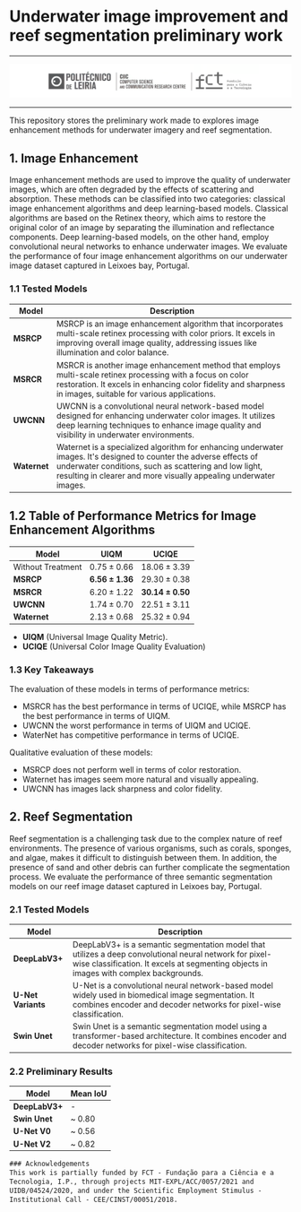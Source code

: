 # Underwater image improvement and reef segmentation preliminary work

---

<p align="center">
<img src="assets/CIIC_logo_v2.png" width="1000px"/>
</p>

---

This repository stores the preliminary work made to explores image enhancement methods for underwater imagery and reef segmentation. 

## 1. Image Enhancement

Image enhancement methods are used to improve the quality of underwater images, which are often degraded by the effects of scattering and absorption. These methods can be classified into two categories: classical image enhancement algorithms and deep learning-based models. Classical algorithms are based on the Retinex theory, which aims to restore the original color of an image by separating the illumination and reflectance components. Deep learning-based models, on the other hand, employ convolutional neural networks to enhance underwater images.
We evaluate the performance of four image enhancement algorithms on our underwater image dataset captured in Leixoes bay, Portugal.

### 1.1 Tested Models

| Model      | Description                                                                                                                    |
|------------|--------------------------------------------------------------------------------------------------------------------------------|
| **MSRCP**  | MSRCP is an image enhancement algorithm that incorporates multi-scale retinex processing with color priors. It excels in improving overall image quality, addressing issues like illumination and color balance.  |
| **MSRCR**  | MSRCR is another image enhancement method that employs multi-scale retinex processing with a focus on color restoration. It excels in enhancing color fidelity and sharpness in images, suitable for various applications. |
| **UWCNN**  | UWCNN is a convolutional neural network-based model designed for enhancing underwater color images. It utilizes deep learning techniques to enhance image quality and visibility in underwater environments.  |
| **Waternet**| Waternet is a specialized algorithm for enhancing underwater images. It's designed to counter the adverse effects of underwater conditions, such as scattering and low light, resulting in clearer and more visually appealing underwater images. |


## 1.2 Table of Performance Metrics for Image Enhancement Algorithms

| Model              | UIQM             | UCIQE            |
|----------------------|------------------|------------------|
| Without Treatment    | $0.75 \pm 0.66$  | $18.06 \pm 3.39$ | 
| **MSRCP**            | **$6.56 \pm 1.36$**  | $29.30 \pm 0.38$ | 
| **MSRCR**            | $6.20 \pm 1.22$  | **$30.14 \pm 0.50$**  | 
| **UWCNN**            | $1.74 \pm 0.70$  | $22.51 \pm 3.11$ | 
| **Waternet**         | $2.13 \pm 0.68$  | $25.32 \pm 0.94$ |

- **UIQM** (Universal Image Quality Metric).
- **UCIQE** (Universal Color Image Quality Evaluation) 

### 1.3 Key Takeaways

The evaluation of these models in terms of performance metrics:
* MSRCR has the best performance in terms of UCIQE, while MSRCP has the best performance in terms of UIQM.
* UWCNN the worst performance in terms of UIQM and UCIQE.
* WaterNet has competitive performance in terms of UCIQE.

Qualitative evaluation of these models:
* MSRCP does not perform well in terms of color restoration.
* Waternet has images seem more natural and visually appealing.
* UWCNN has images lack sharpness and color fidelity.


## 2. Reef Segmentation

Reef segmentation is a challenging task due to the complex nature of reef environments. The presence of various organisms, such as corals, sponges, and algae, makes it difficult to distinguish between them. In addition, the presence of sand and other debris can further complicate the segmentation process. We evaluate the performance of three semantic segmentation models on our reef image dataset captured in Leixoes bay, Portugal.

### 2.1 Tested Models

 Model           | Description                                                                                                                |
|-----------------|----------------------------------------------------------------------------------------------------------------------------|
| **DeepLabV3+**  | DeepLabV3+ is a semantic segmentation model that utilizes a deep convolutional neural network for pixel-wise classification. It excels at segmenting objects in images with complex backgrounds. |
| **U-Net Variants** | U-Net is a convolutional neural network-based model widely used in biomedical image segmentation. It combines encoder and decoder networks for pixel-wise classification. |
| **Swin Unet**   | Swin Unet is a semantic segmentation model using a transformer-based architecture. It combines encoder and decoder networks for pixel-wise classification. |


### 2.2 Preliminary Results

| Model              | Mean IoU             | 
|----------------------|------------------|
| **DeepLabV3+**            | - |
| **Swin Unet**            | ~ $0.80$   |
| **U-Net V0**            | ~ $0.56$  |
| **U-Net V2**            | ~ $0.82$  |


```
### Acknowledgements
This work is partially funded by FCT - Fundação para a Ciência e a Tecnologia, I.P., through projects MIT-EXPL/ACC/0057/2021 and UIDB/04524/2020, and under the Scientific Employment Stimulus - Institutional Call - CEE/CINST/00051/2018.
```